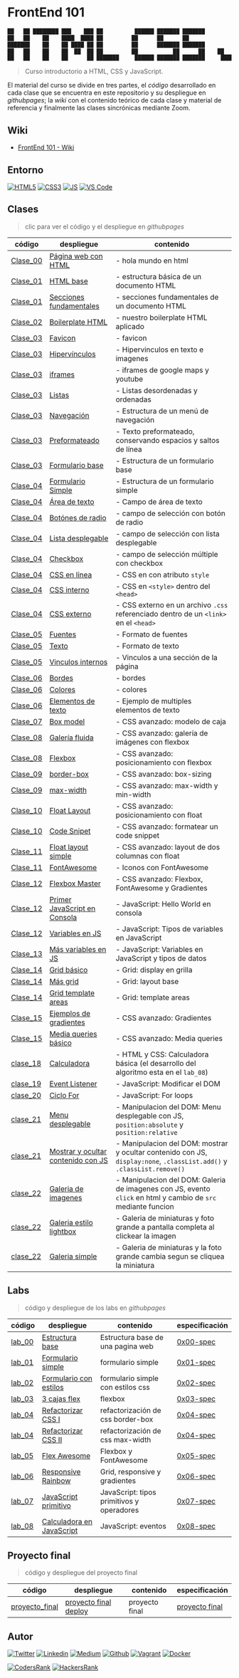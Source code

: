 # FrontEnd 101

```javascript
██   ██ ████████ ███    ███ ██          ██████ ███████ ███████         ██ ███████ 
██   ██    ██    ████  ████ ██         ██      ██      ██              ██ ██      
███████    ██    ██ ████ ██ ██         ██      ███████ ███████         ██ ███████ 
██   ██    ██    ██  ██  ██ ██         ██           ██      ██    ██   ██      ██ 
██   ██    ██    ██      ██ ███████     ██████ ███████ ███████     █████  ███████ 
```

> Curso introductorio a HTML, CSS y JavaScript.

El material del curso se divide en tres partes, el *código* desarrollado en cada clase que se encuentra en este repositorio y su despliegue en *githubpages*; la *wiki* con el contenido teórico de cada clase y material de referencia y finalmente las clases sincrónicas mediante Zoom.

## Wiki

- [FrontEnd 101 - Wiki](https://github.com/ralexrivero/FrontEnd-101/wiki)

## Entorno

[![HTML5](https://img.shields.io/static/v1?label=&message=HTML5&color=E34F26&logo=HTML5&logoColor=E34F26&labelColor=2F333A)](https://developer.mozilla.org/en-US/docs/Web/Guide/HTML/HTML5)<!--HTML5-->
[![CSS3](https://img.shields.io/static/v1?label=&message=CSS3&color=0071B5&logo=CSS3&logoColor=1572B6&labelColor=2F333A)](https://developer.mozilla.org/en-US/docs/Web/CSS)<!-- CSS3 -->
[![JS](https://img.shields.io/static/v1?label=&message=JavaScript&color=F7DF1E&logo=JavaScript&logoColor=F7DF1E&labelColor=2F333A)](https://www.javascript.com)<!-- JS -->
[![VS Code](https://img.shields.io/static/v1?label=&message=Visual%20Studio%20Code&color=007ACC&logo=Visual%20Studio%20Code&logoColor=007ACC&labelColor=2F333A)](https://code.visualstudio.com/) <!-- vs code -->

## Clases

> clic para ver el código y el despliegue en *githubpages*

| código | despliegue | contenido |
|--------|------------------------------------|---------------|
| [Clase_00](./clases/clase_00/hola_mundo/) |[Página web con HTML](https://ralexrivero.github.io/FrontEnd-101/clases/clase_00/hola_mundo/) | - hola mundo en html|
| [Clase_01](./clases/clase_01/HTML_base/) |[HTML base](https://ralexrivero.github.io/FrontEnd-101/clases/clase_01/HTML_base/) | - estructura básica de un documento HTML |
| [Clase_01](./clases/clase_01/secciones_fundamentales/) |[Secciones fundamentales](https://ralexrivero.github.io/FrontEnd-101/clases/clase_01/secciones_fundamentales/) | - secciones fundamentales de un documento HTML |
| [Clase_02](./clases/clase_02/boilerplate/) | [Boilerplate HTML](https://ralexrivero.github.io/FrontEnd-101/clases/clase_02/boilerplate/)| - nuestro boilerplate HTML aplicado |
| [Clase_03](./clases/clase_03/favicon/) | [Favicon](https://ralexrivero.github.io/FrontEnd-101/clases/clase_03/favicon/)| - favicon |
| [Clase_03](./clases/clase_03/hipervinculos/) | [Hipervínculos](https://ralexrivero.github.io/FrontEnd-101/clases/clase_03/hipervinculos/)| - Hipervinculos en texto e imagenes |
| [Clase_03](./clases/clase_03/iframes/) | [iframes](https://ralexrivero.github.io/FrontEnd-101/clases/clase_03/iframes/)| - iframes de google maps y youtube |
| [Clase_03](./clases/clase_03/listas/) | [Listas](https://ralexrivero.github.io/FrontEnd-101/clases/clase_03/listas/)| - Listas desordenadas y ordenadas |
| [Clase_03](./clases/clase_03/navegacion/) | [Navegación](https://ralexrivero.github.io/FrontEnd-101/clases/clase_03/navegacion/)| - Estructura de un menú de navegación |
| [Clase_03](./clases/clase_03/texto_preformateado/) | [Preformateado](https://ralexrivero.github.io/FrontEnd-101/clases/clase_03/texto_preformateado/)| - Texto preformateado, conservando espacios y saltos de línea |
| [Clase_03](./clases/clase_03/formulario_base/) | [Formulario base](https://ralexrivero.github.io/FrontEnd-101/clases/clase_03/formulario_base/)| - Estructura de un formulario base |
| [Clase_04](./clases/clase_04/formulario_simple/) | [Formulario Simple](https://ralexrivero.github.io/FrontEnd-101/clases/clase_04/formulario_simple/)| - Estructura de un formulario simple |
| [Clase_04](./clases/clase_04/area_texto/) | [Área de texto](https://ralexrivero.github.io/FrontEnd-101/clases/clase_04/area_texto/)| - Campo de área de texto |
| [Clase_04](./clases/clase_04/boton_radio/) | [Botónes de radio](https://ralexrivero.github.io/FrontEnd-101/clases/clase_04/boton_radio/)| - campo de selección con botón de radio |
| [Clase_04](./clases/clase_04/lista_desplegable/) | [Lista desplegable](https://ralexrivero.github.io/FrontEnd-101/clases/clase_04/lista_desplegable/)| - campo de selección con lista desplegable |
| [Clase_04](./clases/clase_04/checkbox/) | [Checkbox](https://ralexrivero.github.io/FrontEnd-101/clases/clase_04/checkbox)| - campo de selección múltiple con checkbox |
| [Clase_04](./clases/clase_04/css_en_linea/) | [CSS en línea](https://ralexrivero.github.io/FrontEnd-101/clases/clase_04/css_en_linea/)| - CSS en con atributo `style` |
| [Clase_04](./clases/clase_04/css_interno/) | [CSS interno](https://ralexrivero.github.io/FrontEnd-101/clases/clase_04/css_interno/)| - CSS en `<style>` dentro del `<head>` |
| [Clase_04](./clases/clase_04/css_externo/) | [CSS externo](https://ralexrivero.github.io/FrontEnd-101/clases/clase_04/css_externo/)| - CSS externo en un archivo `.css` referenciado dentro de un `<link>` en el `<head>` |
| [Clase_05](./clases/clase_05/05-00-fuentes.html) | [Fuentes](https://ralexrivero.github.io/FrontEnd-101/clases/clase_05/05-00-fuentes.html)| - Formato de fuentes |
| [Clase_05](./clases/clase_05/05-00-texto.html) | [Texto](https://ralexrivero.github.io/FrontEnd-101/clases/clase_05/05-00-texto.html)| - Formato de texto |
| [Clase_05](./clases/clase_05/05-anchor_id.html) | [Vinculos internos](https://ralexrivero.github.io/FrontEnd-101/clases/clase_05/05-anchor_id.html)| - Vinculos a una sección de la página |
| [Clase_06](./clases/clase_06/06-bordes.html) | [Bordes](https://ralexrivero.github.io/FrontEnd-101/clases/clase_06/06-bordes.html)| - bordes |
| [Clase_06](./clases/clase_06/06-colores.html) | [Colores](https://ralexrivero.github.io/FrontEnd-101/)| - colores |
| [Clase_06](./clases/clase_06/06-multiples.html) | [Elementos de texto](https://ralexrivero.github.io/FrontEnd-101/clases/clase_06/06-multiples.html)| - Ejemplo de multiples elementos de texto |
| [Clase_07](./clases/clase_07/07-boxmodel.html) | [Box model](https://ralexrivero.github.io/FrontEnd-101/clases/clase_07/07-boxmodel.html)| - CSS avanzado: modelo de caja |
| [Clase_08](./clases/clase_08/consolas/) |[Galería fluida](https://ralexrivero.github.io/FrontEnd-101/clases/clase_08/consolas/) | - CSS avanzado: galería de imágenes con flexbox |
| [Clase_08](./clases/clase_08/flexbox/) |[Flexbox](https://ralexrivero.github.io/FrontEnd-101/clases/clase_08/flexbox/) | - CSS avanzado: posicionamiento con flexbox |
| [Clase_09](./clases/clase_09/09-border-box/) | [border-box](https://ralexrivero.github.io/FrontEnd-101/clases/clase_09/09-border-box)| - CSS avanzado: box-sizing  |
| [Clase_09](./clases/clase_09/09-max-width/) | [max-width](https://ralexrivero.github.io/FrontEnd-101/clases/clase_09/09-max-width)| - CSS avanzado: max-width y min-width |
| [Clase_10](./clases/clase_10/float) | [Float Layout](https://ralexrivero.github.io/FrontEnd-101/clases/clase_10/float) | - CSS avanzado: posicionamiento con float |
| [Clase_10](./clases/clase_10/codigo) | [Code Snipet](https://ralexrivero.github.io/FrontEnd-101/clases/clase_10/codigo) | - CSS avanzado: formatear un code snippet |
| [Clase_11](./clases/clase_11/float) | [Float layout simple](https://ralexrivero.github.io/FrontEnd-101/clases/clase_11/float) | - CSS avanzado: layout de dos columnas con float |
| [Clase_11](./clases/clase_11/fontawesome) | [FontAwesome](https://ralexrivero.github.io/FrontEnd-101/clases/clase_11/fontawesome) | - Iconos con FontAwesome |
| [Clase_12](./clases/clase_12/flexbox_master/) | [Flexbox Master](https://ralexrivero.github.io/FrontEnd-101/clases/clase_12/flexbox_master) | - CSS avanzado: Flexbox, FontAwesome y Gradientes |
| [Clase_12](./clases/clase_12/hello_javascript/) | [Primer JavaScript en Consola](https://ralexrivero.github.io/FrontEnd-101/clases/clase_12/hello_javascript) | - JavaScript: Hello World en consola |
| [Clase_12](./clases/clase_12/tipos_variables/) | [Variables en JS](https://ralexrivero.github.io/FrontEnd-101/clases/clase_12/tipos_variables) | - JavaScript: Tipos de variables en JavaScript |
| [Clase_13](./clases/clase_13/variables/) | [Más variables en JS](https://ralexrivero.github.io/FrontEnd-101/clases/clase_13/variables) | - JavaScript: Variables en JavaScript y tipos de datos |
| [Clase_14](./clases/clase_14/00-grid/) | [Grid básico](https://ralexrivero.github.io/FrontEnd-101/clases/clase_14/00-grid) | - Grid: display en grilla |
| [Clase_14](./clases/clase_14/01-grid/) | [Más grid](https://ralexrivero.github.io/FrontEnd-101/clases/clase_14/01-grid) | - Grid: layout base |
| [Clase_14](./clases/clase_14/02-grid/) | [Grid template areas](https://ralexrivero.github.io/FrontEnd-101/clases/clase_14/02-grid) | - Grid: template areas |
| [Clase_15](./clases/clase_15/gradientes/) | [Ejemplos de gradientes](https://ralexrivero.github.io/FrontEnd-101/clases/clase_15/gradientes) | - CSS avanzado: Gradientes |
| [Clase_15](./clases/clase_15/media_queries/) | [Media queries básico](https://ralexrivero.github.io/FrontEnd-101/clases/clase_15/media_queries) | - CSS avanzado: Media queries |
| [clase_18](./clases/clase_18/calculadora/) | [Calculadora](https://ralexrivero.github.io/FrontEnd-101/clases/clase_18/calculadora) | - HTML y CSS: Calculadora básica (el desarrollo del algoritmo esta en el `lab_08`)|
| [clase_19](./clases/clase_19/input_usuario/) | [Event Listener](https://ralexrivero.github.io/FrontEnd-101/clases/clase_19/input_usuario/) | - JavaScript: Modificar el DOM | getElementsByClassName y addEventListener |
| [clase_20](./clases/clase_20/for/) | [Ciclo For](https://ralexrivero.github.io/FrontEnd-101/clases/clase_20/for/) | - JavaScript: For loops |
| [clase_21](./clases/clase_21/menu_desplegable/) | [Menu desplegable](https://ralexrivero.github.io/FrontEnd-101/clases/clase_21/menu_desplegable/) | - Manipulacion del DOM: Menu desplegable con JS, `position:absolute` y `position:relative` |
| [clase_21](./clases/clase_21/bienvenida/) | [Mostrar y ocultar contenido con JS](https://ralexrivero.github.io/FrontEnd-101/clases/clase_21/bienvenida/) | - Manipulacion del DOM: mostrar y ocultar contenido con JS, `display:none`, `.classList.add()` y `.classList.remove()`|
| [clase_22](./clases/clase_22/galeria/) | [Galeria de imagenes](https://ralexrivero.github.io/FrontEnd-101/clases/clase_22/galeria/) | - Manipulacion del DOM: Galeria de imagenes con JS, evento `click` en html y cambio de `src` mediante funcion|
| [clase_22](./clases/clase_22/lightbox/) | [Galeria estilo lightbox](https://ralexrivero.github.io/FrontEnd-101/clases/clase_22/lightbox/) | - Galeria de miniaturas y foto grande a pantalla completa al clickear la imagen |
| [clase_22](./clases/clase_22/galeria_simple/) | [Galeria simple](https://ralexrivero.github.io/FrontEnd-101/clases/clase_22/galeria_simple/) | - Galeria de miniaturas y la foto grande cambia segun se cliquea la miniatura |

## Labs

> código y despliegue de los labs en *githubpages*

| código | despliegue | contenido | especificación |
|--------|------------------------------------|---------------|---------------|
| [lab_00](./labs/0x00-lab/) | [Estructura base](https://ralexrivero.github.io/FrontEnd-101/labs/0x00-lab/) | Estructura base de una pagina web | [0x00-spec](./labs/0x02-lab/0x00-espec.md) |
| [lab_01](./labs/0x01-lab/) | [Formulario simple](https://ralexrivero.github.io/FrontEnd-101/labs/0x01-lab/) | formulario simple | [0x01-spec](./labs/0x02-lab/0x01-espec.md) |
| [lab_02](./labs/0x02-lab/) | [Formulario con estilos](https://ralexrivero.github.io/FrontEnd-101/labs/0x02-lab/) | formulario simple con estilos css | [0x02-spec](./labs/0x02-lab/0x02-espec.md) |
| [lab_03](./labs/0x03-lab/) | [3 cajas flex](https://ralexrivero.github.io/FrontEnd-101/labs/0x03-lab/) | flexbox | [0x03-spec](./labs/0x03-lab/0x03-espec.md) |
| [lab_04](./labs/0x04-lab/09-border-box/) | [Refactorizar CSS I](https://ralexrivero.github.io/FrontEnd-101/labs/0x04-lab/09-border-box/) | refactorización de css border-box | [0x04-spec](./labs/0x04-lab/0x04-espec.md) |
| [lab_04](./labs/0x04-lab/09-max-width/) | [Refactorizar CSS II](https://ralexrivero.github.io/FrontEnd-101/labs/0x04-lab/09-max-width) | refactorización de css max-width | [0x04-spec](./labs/0x04-lab/0x04-espec.md) |
| [lab_05](./labs/0x05-lab/) | [Flex Awesome](https://ralexrivero.github.io/FrontEnd-101/labs/0x05-lab/) | Flexbox y FontAwesome | [0x05-spec](./labs/0x05-lab/0x05-espec.md) |
| [lab_06](./labs/0x06-lab/) | [Responsive Rainbow](https://ralexrivero.github.io/FrontEnd-101/labs/0x06-lab/) | Grid, responsive y gradientes | [0x06-spec](./labs/0x06-lab/0x06-espec.md) |
| [lab_07](./labs/0x07-lab/) | [JavaScript primitivo](https://ralexrivero.github.io/FrontEnd-101/labs/0x07-lab/) | JavaScript: tipos primitivos y operadores | [0x07-spec](./labs/0x07-lab/0x07-espec.md) |
| [lab_08](./labs/0x08-lab/) | [Calculadora en JavaScript](https://ralexrivero.github.io/FrontEnd-101/labs/0x08-lab/) | JavaScript: eventos | [0x08-spec](./labs/0x08-lab/0x08-espec.md) |

## Proyecto final

> código y despliegue del proyecto final

| código | despliegue | contenido | especificación |
|--------|------------------------------------|---------------|---------------|
| [proyecto_final](./proyecto_final/) | [proyecto final deploy](https://ralexrivero.github.io/FrontEnd-101/proyecto_final/) | proyecto final | [proyecto final](./proyecto_final/README.md) |

## Autor

[![Twitter](https://img.shields.io/twitter/follow/ralex_uy?style=social)](https://twitter.com/ralex_uy) <!-- twitter -->
[![Linkedin](https://img.shields.io/badge/LinkedIn-+29K-blue?style=social&logo=linkedin)](https://www.linkedin.com/in/ronald-rivero/) <!-- linkedin -->
[![Medium](https://img.shields.io/static/v1?label=&message=Medium&color=000000&logo=Medium&logoColor=000000&labelColor=888888)](https://medium.com/@ralexrivero)<!-- medium -->
[![Github](https://img.shields.io/github/followers/ralexrivero?style=social)](https://github.com/ralexrivero/) <!-- github -->
[![Vagrant](https://img.shields.io/static/v1?label=&message=Vagrant%20Profile&color=1868F2&logo=vagrant&labelColor=2F333A)](https://app.vagrantup.com/ralexrivero) <!-- vagrant -->
[![Docker](https://img.shields.io/static/v1?label=&message=Docker%20Profile&color=2496ED&logo=Docker&labelColor=2F333A)](https://hub.docker.com/u/ralexrivero) <!-- docker -->

[![CodersRank](https://img.shields.io/static/v1?label=&message=Coders%20Rank&color=67A4AC&logo=CodersRank&logoColor=67A4AC&labelColor=2F333A)](https://profile.codersrank.io/user/ralexrivero) <!-- codersrank -->
[![HackersRank](https://img.shields.io/static/v1?label=&message=Hacker%20Rank&color=00EA64&logo=HackerRank&logoColor=00EA64&labelColor=2F333A)](https://www.hackerrank.com/ralexrivero) <!-- hackerrank -->
<!-- Behance -->
<!-- website -->
